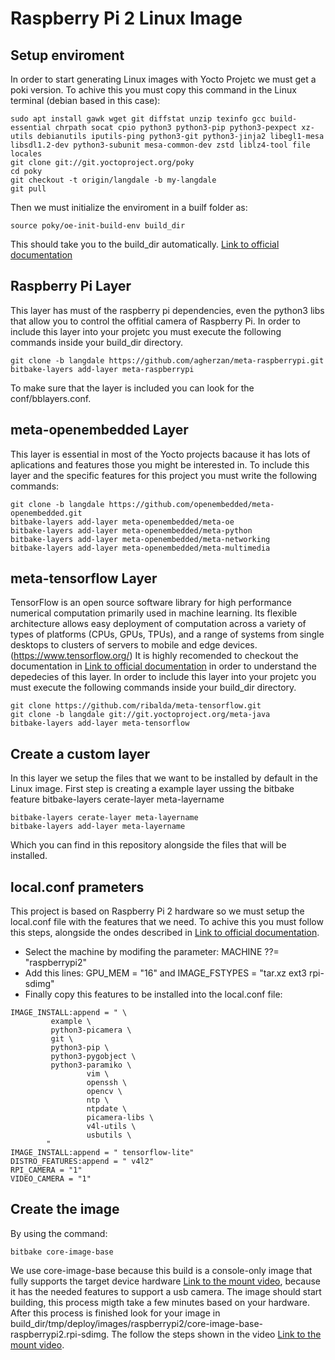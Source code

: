 # Raspberry Pi 2 Linux Image
## Setup enviroment
In order to start generating Linux images with Yocto Projetc we must get a poki version. To achive this you must copy this command in the Linux terminal (debian based in this case):
```
sudo apt install gawk wget git diffstat unzip texinfo gcc build-essential chrpath socat cpio python3 python3-pip python3-pexpect xz-utils debianutils iputils-ping python3-git python3-jinja2 libegl1-mesa libsdl1.2-dev python3-subunit mesa-common-dev zstd liblz4-tool file locales
git clone git://git.yoctoproject.org/poky
cd poky
git checkout -t origin/langdale -b my-langdale
git pull
```
Then we must initialize the enviroment in a builf folder as:
```
source poky/oe-init-build-env build_dir
```
This should take you to the build_dir automatically. [Link to official documentation](https://docs.yoctoproject.org/brief-yoctoprojectqs/index.html)

## Raspberry Pi Layer
This layer has must of the raspberry pi dependencies, even the python3 libs that allow you to control the offitial camera of Raspberry Pi. In order to include this layer into your projetc you must execute the following commands inside your build_dir directory.
```
git clone -b langdale https://github.com/agherzan/meta-raspberrypi.git
bitbake-layers add-layer meta-raspberrypi
```
To make sure that the layer is included you can look for the conf/bblayers.conf.

## meta-openembedded Layer
This layer is essential in most of the Yocto projects bacause it has lots of aplications and features those you might be interested in. To include this layer and the specific features for this project you must write the following commands:
```
git clone -b langdale https://github.com/openembedded/meta-openembedded.git
bitbake-layers add-layer meta-openembedded/meta-oe
bitbake-layers add-layer meta-openembedded/meta-python
bitbake-layers add-layer meta-openembedded/meta-networking
bitbake-layers add-layer meta-openembedded/meta-multimedia
```
## meta-tensorflow Layer
TensorFlow is an open source software library for high performance numerical
computation primarily used in machine learning. Its flexible architecture
allows easy deployment of computation across a variety of types of platforms
(CPUs, GPUs, TPUs), and a range of systems from single desktops to clusters
of servers to mobile and edge devices.
(https://www.tensorflow.org/)
It is highly recomended to checkout the documentation in [Link to official documentation](https://github.com/ribalda/meta-tensorflow) in order to understand the depedecies of this layer. In order to include this layer into your projetc you must execute the following commands inside your build_dir directory.
```
git clone https://github.com/ribalda/meta-tensorflow.git
git clone -b langdale git://git.yoctoproject.org/meta-java
bitbake-layers add-layer meta-tensorflow
```
## Create a custom layer
In this layer we setup the files that we want to be installed by default in the Linux image. First step is creating a example layer ussing the bitbake feature bitbake-layers cerate-layer meta-layername
```
bitbake-layers cerate-layer meta-layername
bitbake-layers add-layer meta-layername
```
Which you can find in this repository alongside the files that will be installed.

## local.conf prameters
This project is based on Raspberry Pi 2 hardware so we must setup the local.conf file with the features that we need. To achive this you must follow this steps, alongside the ondes described in [Link to official documentation](https://docs.yoctoproject.org/brief-yoctoprojectqs/index.html).
- Select the machine by modifing the parameter: MACHINE ??= "raspberrypi2"
- Add this lines: GPU_MEM = "16" and IMAGE_FSTYPES = "tar.xz ext3 rpi-sdimg"
- Finally copy this features to be installed into the local.conf file:
```
IMAGE_INSTALL:append = " \
		 example \
		 python3-picamera \
		 git \
		 python3-pip \
		 python3-pygobject \
		 python3-paramiko \
                 vim \
                 openssh \
                 opencv \ 
                 ntp \
                 ntpdate \
                 picamera-libs \
                 v4l-utils \
                 usbutils \
		"
IMAGE_INSTALL:append = " tensorflow-lite"
DISTRO_FEATURES:append = " v4l2"
RPI_CAMERA = "1"
VIDEO_CAMERA = "1"
```
## Create the image
By using the command:
```
bitbake core-image-base
```
We use core-image-base because this build is a console-only image that fully supports the target device hardware [Link to the mount video](https://docs.yoctoproject.org/ref-manual/images.html), because it has the needed features to support a usb camera. 
The image should start building, this process migth take a few minutes based on your hardware.
After this process is finished look for your image in build_dir/tmp/deploy/images/raspberrypi2/core-image-base-raspberrypi2.rpi-sdimg.
The follow the steps shown in the video [Link to the mount video](https://youtu.be/zVLKPtGCtN4?t=230).

